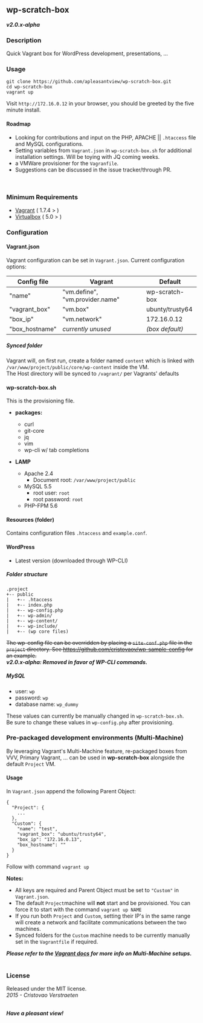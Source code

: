 ## wp-scratch-box
***v2.0.x-alpha***  

### Description
Quick Vagrant box for WordPress development, presentations, ...

### Usage
```
git clone https://github.com/apleasantview/wp-scratch-box.git
cd wp-scratch-box
vagrant up
```
Visit `http://172.16.0.12` in your browser, you should be greeted by the five minute install.

#### Roadmap
- Looking for contributions and input on the PHP, APACHE || `.htaccess` file and MySQL configurations.
-  Setting variables from `Vagrant.json` in `wp-scratch-box.sh` for additional installation settings. Will be toying with JQ coming weeks. 
- a VMWare provisioner for the `Vagranfile`.
- Suggestions can be discussed in the issue tracker/through PR.  
</br>

### Minimum Requirements
- [Vagrant](https://www.vagrantup.com/) ( 1.7.4 > )
- [Virtualbox](https://www.virtualbox.org/) ( 5.0 > )

### Configuration

#### Vagrant.json
Vagrant configuration can be set in `Vagrant.json`.
Current configuration options:

| Config file | Vagrant | Default |
|-------------|---------|---------|
|"name" | "vm.define", "vm.provider.name" | wp-scratch-box |
|"vagrant_box" | "vm.box" | ubunty/trusty64 |
|"box_ip" | "vm.network" | 172.16.0.12 |
|"box_hostname"| *currently unused* | *(box default)* |

##### Synced folder
Vagrant will, on first run, create a folder named `content` which is linked with `/var/www/project/public/core/wp-content` inside the VM.  
The Host directory will be synced to `/vagrant/` per Vagrants' defaults

#### wp-scratch-box.sh
This is the provisioning file.
- **packages:**
    - curl
    - git-core
	- jq
	- vim
	- wp-cli w/ tab completions

- **LAMP**
	- Apache 2.4
		- Document root: `/var/www/project/public`
	- MySQL 5.5
		- root user: `root`
		- root password: `root`
	- PHP-FPM 5.6

#### Resources (folder)
Contains configuration files `.htaccess` and `example.conf`.

#### WordPress
- Latest version (downloaded through WP-CLI)  

##### Folder structure
```
.project  
+-- public  
|	+-- .htaccess
|	+-- index.php
|	+-- wp-config.php
|	+-- wp-admin/
|	+-- wp-content/
|	+-- wp-include/
|	+-- (wp core files)
```
~~The wp-config file can be overridden by placing a `site-conf.php` file in the `project` directory. See https://github.com/cristovaov/wp-sample-config for an example.~~  
***v2.0.x-alpha: Removed in favor of WP-CLI commands.***

##### MySQL
- user: `wp`
- password: `wp`
- database name: `wp_dummy`  

These values can currently be manually changed in `wp-scratch-box.sh`.  
Be sure to change these values in `wp-config.php` after provisioning.

### Pre-packaged development environments (Multi-Machine)
By leveraging Vagrant's Multi-Machine feature, re-packaged boxes from VVV, Primary Vagrant, ... can be used in **wp-scratch-box** alongside the default `Project` VM.

#### Usage
In `Vagrant.json` append the following Parent Object:
```
{
  "Project": {
    ...
  },
  "Custom": {
    "name": "test",
    "vagrant_box": "ubuntu/trusty64",
    "box_ip": "172.16.0.13",
    "box_hostname": ""
  }
}
```
Follow with command `vagrant up`  

**Notes:** 
- All keys are required and Parent Object must be set to `"Custom"` in `Vagrant.json`.
- The default `Project`machine will **not** start and be provisioned. You can force it to start with the command `vagrant up NAME`
- If you run both `Project` and `Custom`, setting their IP's in the same range will create a network and facilitate communications between the two machines.  
- Synced folders for the `Custom` machine needs to be currently manually set in the `Vagrantfile` if required.

***Please refer to the [Vagrant docs](https://docs.vagrantup.com/v2/multi-machine/index.html) for more info on Multi-Machine setups.***  
<br>

### License
Released under the MIT license.  
*2015 - Cristovao Verstraeten*  
<br>

***Have a pleasant view!***